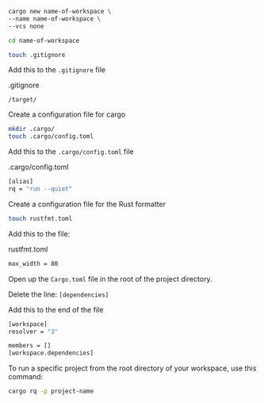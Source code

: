 
```sh
cargo new name-of-workspace \
--name name-of-workspace \
--vcs none
```

```sh
cd name-of-workspace
```

```sh
touch .gitignore
```

Add this to the `.gitignore` file

.gitignore
```
/target/
```

Create a configuration file for cargo
```sh
mkdir .cargo/
touch .cargo/config.toml
```

Add this to the `.cargo/config.toml` file

.cargo/config.toml
```sh
[alias]
rq = "run --quiet"
```

Create a configuration file for the Rust formatter
```sh
touch rustfmt.toml 
```

Add this to the file:

rustfmt.toml
```sh
max_width = 80
```

Open up the `Cargo.toml` file in the root of the project directory.

Delete the line:
`[dependencies]`


Add this to the end of the file
```sh
[workspace]
resolver = "3"

members = []
[workspace.dependencies]
```

To run a specific project from the root directory of your workspace,
use this command:

```sh
cargo rq -p project-name
```
